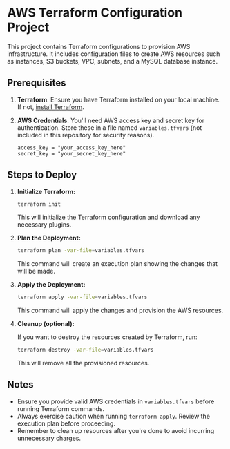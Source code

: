 # AWS Terraform Configuration Project

This project contains Terraform configurations to provision AWS infrastructure. It includes configuration files to create AWS resources such as instances, S3 buckets, VPC, subnets, and a MySQL database instance.

## Prerequisites

1. **Terraform**: Ensure you have Terraform installed on your local machine. If not, [install Terraform](https://www.terraform.io/downloads.html).

2. **AWS Credentials**: You'll need AWS access key and secret key for authentication. Store these in a file named `variables.tfvars` (not included in this repository for security reasons).

    ```hcl
    access_key = "your_access_key_here"
    secret_key = "your_secret_key_here"
    ```

## Steps to Deploy

1. **Initialize Terraform:**

    ```bash
    terraform init
    ```

    This will initialize the Terraform configuration and download any necessary plugins.

2. **Plan the Deployment:**

    ```bash
    terraform plan -var-file=variables.tfvars
    ```

    This command will create an execution plan showing the changes that will be made.

3. **Apply the Deployment:**

    ```bash
    terraform apply -var-file=variables.tfvars
    ```

    This command will apply the changes and provision the AWS resources.

4. **Cleanup (optional):**

    If you want to destroy the resources created by Terraform, run:

    ```bash
    terraform destroy -var-file=variables.tfvars
    ```

    This will remove all the provisioned resources.

## Notes

- Ensure you provide valid AWS credentials in `variables.tfvars` before running Terraform commands.
- Always exercise caution when running `terraform apply`. Review the execution plan before proceeding.
- Remember to clean up resources after you're done to avoid incurring unnecessary charges.


